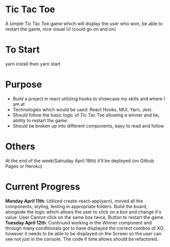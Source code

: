 # Tic Tac Toe

A simple Tic Tac Toe game which will display the user who won, be able to restart the game, nice visual UI (could go on and on)

# To Start

yarn install then yarn start

# Purpose

- Build a project in react utilizing hooks to showcase my skills and where I am at
- Technologies which would be used: React Hooks, MUI, Yarn, Jest.
- Should follow the basic logic of Tic Tac Toe allowing a winner and tie, ability to restart the game.
- Should be broken up into different components, easy to read and follow

# Others

At the end of the week(Satruday April 16th) it'll be deployed (on Github Pages or Heroku)

# Current Progress

**Monday April 11th**: Utilized create-react-app(yarn), moved all the components, styling, testing in appropriate folders. Build the board, alongside the logic which allows the user to click on a box and change it's value. User Cannot click on the same box twice, Button to restart the game.
**Tuesday April 12th**: Continued working in the Winner component and through many conditionals got to have displayed the correct combos of XO, however it needs to be able to be displayed on the Screen so the user can see not just in the console. The code if time allows should be refactored.

